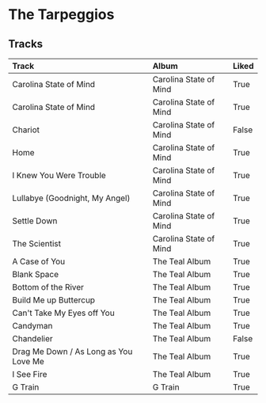 # The Tarpeggios

## Tracks

| Track                                 | Album                  | Liked   |
|:--------------------------------------|:-----------------------|:--------|
| Carolina State of Mind                | Carolina State of Mind | True    |
| Carolina State of Mind                | Carolina State of Mind | True    |
| Chariot                               | Carolina State of Mind | False   |
| Home                                  | Carolina State of Mind | True    |
| I Knew You Were Trouble               | Carolina State of Mind | True    |
| Lullabye (Goodnight, My Angel)        | Carolina State of Mind | True    |
| Settle Down                           | Carolina State of Mind | True    |
| The Scientist                         | Carolina State of Mind | True    |
| A Case of You                         | The Teal Album         | True    |
| Blank Space                           | The Teal Album         | True    |
| Bottom of the River                   | The Teal Album         | True    |
| Build Me up Buttercup                 | The Teal Album         | True    |
| Can't Take My Eyes off You            | The Teal Album         | True    |
| Candyman                              | The Teal Album         | True    |
| Chandelier                            | The Teal Album         | False   |
| Drag Me Down / As Long as You Love Me | The Teal Album         | True    |
| I See Fire                            | The Teal Album         | True    |
| G Train                               | G Train                | True    |